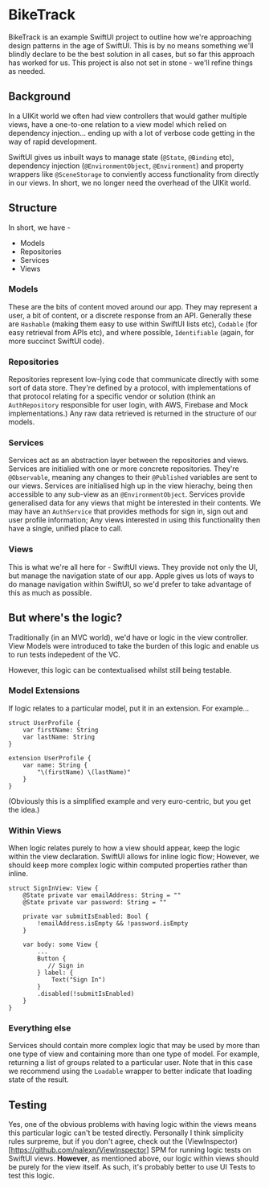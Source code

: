 #  BikeTrack

BikeTrack is an example SwiftUI project to outline how we're approaching design patterns in the age of SwiftUI.
This is by no means something we'll blindly declare to be the best solution in all cases, but so far this approach has worked for us. This project is also not set in stone - we'll refine things as needed.

## Background
In a UIKit world we often had view controllers that would gather multiple views, have a one-to-one relation to a view model which relied on dependency injection... ending up with a lot of verbose code getting in the way of rapid development.

SwiftUI gives us inbuilt ways to manage state (`@State`, `@Binding` etc), dependency injection (`@EnvironmentObject`, `@Environment`) and property wrappers like `@SceneStorage` to conviently access functionality from directly in our views. In short, we no longer need the overhead of the UIKit world.

## Structure
In short, we have -
* Models
* Repositories
* Services
* Views

### Models
These are the bits of content moved around our app. They may represent a user, a bit of content, or a discrete response from an API. Generally these are `Hashable` (making them easy to use within SwiftUI lists etc), `Codable` (for easy retrieval from APIs etc), and where possible, `Identifiable` (again, for more succinct SwiftUI code).

### Repositories
Repositories represent low-lying code that communicate directly with some sort of data store. They're defined by a protocol, with implementations of that protocol relating for a specific vendor or solution (think an `AuthRepository` responsible for user login, with AWS, Firebase and Mock implementations.) Any raw data retrieved is returned in the structure of our models.

### Services 
Services act as an abstraction layer between the repositories and views. Services are initialied with one or more concrete repositories. They're `@Observable`, meaning any changes to their `@Published` variables are sent to our views. Services are initialised high up in the view hierachy, being then accessible to any sub-view as an `@EnvironmentObject`. Services provide generalised data for any views that might be interested in their contents. We may have an `AuthService` that provides methods for sign in, sign out and user profile information; Any views interested in using this functionality then have a single, unified place to call.

### Views
This is what we're all here for - SwiftUI views. They provide not only the UI, but manage the navigation state of our app. Apple gives us lots of ways to do manage navigation within SwiftUI, so we'd prefer to take advantage of this as much as possible.

## But where's the logic?
Traditionally (in an MVC world), we'd have or logic in the view controller. View Models were introduced to take the burden of this logic and enable us to run tests indepedent of the VC.

However, this logic can be contextualised whilst still being testable.

### Model Extensions
If logic relates to a particular model, put it in an extension. For example...
```
struct UserProfile {
    var firstName: String
    var lastName: String
}

extension UserProfile {
    var name: String {
        "\(firstName) \(lastName)"
    }
}
```
(Obviously this is a simplified example and very euro-centric, but you get the idea.)

### Within Views
When logic relates purely to how a view should appear, keep the logic within the view declaration.
SwiftUI allows for inline logic flow; However, we should keep more complex logic within computed properties rather than inline.
```
struct SignInView: View {
    @State private var emailAddress: String = ""
    @State private var password: String = ""
    
    private var submitIsEnabled: Bool {
        !emailAddress.isEmpty && !password.isEmpty
    }
    
    var body: some View {
        ...
        Button {
           // Sign in
        } label: {
            Text("Sign In")
        }
        .disabled(!submitIsEnabled)
    }
}
```

### Everything else
Services should contain more complex logic that may be used by more than one type of view and containing more than one type of model. For example, returning a list of groups related to a particular user. Note that in this case we recommend using the `Loadable` wrapper to better indicate that loading state of the result.

## Testing
Yes, one of the obvious problems with having logic within the views means this particular logic can't be tested directly. 
Personally I think simplicity rules surpreme, but if you don't agree, check out the (ViewInspector)[https://github.com/nalexn/ViewInspector] SPM for running logic tests on SwiftUI views.
**However**, as mentioned above, our logic within views should be purely for the view itself. As such, it's probably better to use UI Tests to test this logic.

